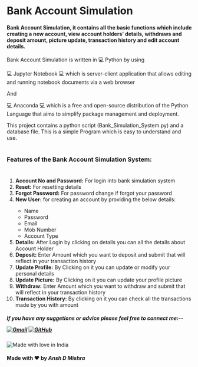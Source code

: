 # Bank Account Simulation 
#### Bank Account Simulation, it contains all the basic functions which include creating a new account, view account holders’ details, withdraws and deposit amount, picture update, transaction history and edit account details.
 
 Bank Account Simulation is written in 💻 Python by using

💻 Jupyter Notebook 💻 which is server-client application that allows editing and running notebook documents via a web browser

And

💻 Anaconda 💻 which is a free and open-source distribution of the Python Language that aims to simplify package management and deployment.


This project contains a python script (Bank_Simulation_System.py) and a database file. This is a simple Program which is easy to understand and use.
#
<h3>Features of the Bank Account Simulation System:</h3>

#

<ol>
<li><b> Account No and Password:</b> For login into bank simulation system</li>
<li><b> Reset:</b> For resetting details</li>
<li><b> Forgot Password:</b> For password change if forgot your password</li>
<li><b> New User:</b> for creating an account by providing the below details:</li>
<ul>
<li>Name</li>
<li>Password</li>
<li>Email</li>
<li>Mob Number</li>
<li>Account Type</li>
</ul>

<li><b> Details:</b> After Login by clicking on details you can all the details about Account Holder </li>
<li><b> Deposit:</b> Enter Amount which you want to deposit and submit that will reflect in your transaction history </li>
<li><b> Update Profile:</b> By Clicking on it you can update or modify your personal details </li>
<li><b> Update Picture:</b> By Clicking on it you can update your profile picture </li>
<li><b> Withdraw:</b> Enter Amount which you want to withdraw and submit that will reflect in your transaction history </li>
<li><b> Transaction History:</b> By clicking on it you can check all the transactions made by you with amount </li>
</ol>

<h5> If you have any suggetions or advice please feel free to connect me:--

<a href="mailto:anshvnm@gmail.com" target="_blank"><img src="https://img.icons8.com/bubbles/50/000000/gmail.png" alt="Gmail"/></a>
<a href="https://github.com/anshdmishra" target="_blank"><img src="https://img.icons8.com/bubbles/50/000000/github.png" alt="GitHub"/></a>
</h5> 

![Made with love in India](https://madewithlove.now.sh/in?heart=true&template=for-the-badge)  
#### Made with ❤️ by _Ansh D Mishra_  
